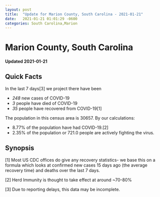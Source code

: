 ```yaml
---
layout: post
title:  "Update for Marion County, South Carolina - 2021-01-21"
date:   2021-01-21 01:01:29 -0600
categories: South Carolina,Marion
---
```


# Marion County, South Carolina
#### Updated 2021-01-21

## Quick Facts

In the last 7 days[3] we project there have been
- *248* new cases of COVID-19
- *3* people have died of COVID-19
- *35* people have recovered from COVID-19[1]

The population in this census area is 30657. By our calculations:
- 8.77% of the population have had COVID-19.[2]
- 2.35% of the population or 721.0 people are actively fighting the virus.

## Synopsis




[1] Most US CDC offices do give any recovery statistics- we base this on a formula which looks at confirmed new cases
15 days ago (the average recovery time) and deaths over the last 7 days.

[2] Herd Immunity is thought to take effect at around ~70-80%

[3] Due to reporting delays, this data may be incomplete.
 
    